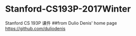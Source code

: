 # Stanford-CS193P-2017Winter
Stanford CS 193P 课件 
##from
Dulio Denis' home page https://github.com/duliodenis
